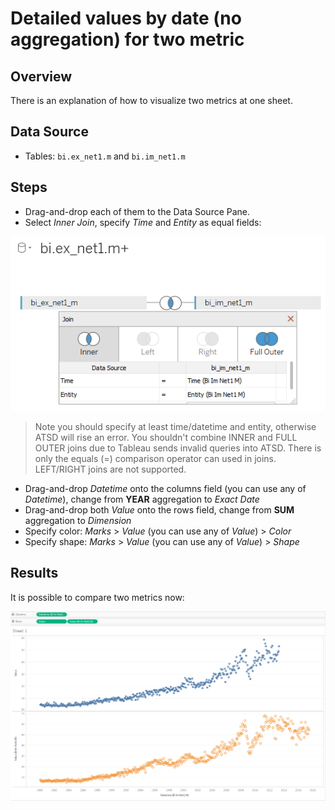 # Detailed values by date (no aggregation) for two metric

## Overview
There is an explanation of how to visualize two metrics at one sheet.

## Data Source

- Tables: `bi.ex_net1.m` and `bi.im_net1.m`

## Steps

- Drag-and-drop each of them to the Data Source Pane.
- Select _Inner Join_, specify _Time_ and _Entity_ as equal fields:

![](../images/join_inner.png)

> Note you should specify at least time/datetime and entity, otherwise ATSD will rise an error.
> You shouldn't combine INNER and FULL OUTER joins due to Tableau sends invalid queries into ATSD.
> There is only the equals (=) comparison operator can used in  joins.
> LEFT/RIGHT joins are not supported.

- Drag-and-drop _Datetime_ onto the columns field (you can use any of _Datetime_), change from **YEAR** aggregation to _Exact Date_ 
- Drag-and-drop both _Value_ onto the rows field, change from **SUM** aggregation to _Dimension_
- Specify color: _Marks_ > _Value_ (you can use any of _Value_) > _Color_
- Specify shape: _Marks_ > _Value_ (you can use any of _Value_) > _Shape_

## Results

It is possible to compare two metrics now:

![](../images/two_metrcS.png)

